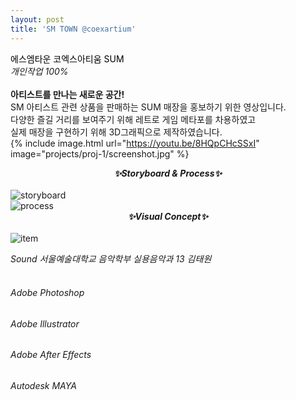 ```yaml
---
layout: post
title: 'SM TOWN @coexartium'
---
```

<span style="color:#000000"> 에스엠타운 코엑스아티움 SUM </span> <br/> _개인작업 100%_ <br/> <br/>
__아티스트를 만나는 새로운 공간!__ <br/>
SM 아티스트 관련 상품을 판매하는 SUM 매장을 홍보하기 위한 영상입니다. <br/>
다양한 즐길 거리를 보여주기 위해 레트로 게임 메타포를 차용하였고 <br/>
실제 매장을 구현하기 위해 3D그래픽으로 제작하였습니다. <br/>
{% include image.html url="https://youtu.be/8HQpCHcSSxI" image="projects/proj-1/screenshot.jpg" %} <br/>
**_<center> ✨Storyboard & Process✨ </center>_** <br/>
![storyboard](https://user-images.githubusercontent.com/59524785/105287080-d517f200-5bfa-11eb-91f8-3649a074227d.jpg) <br/>
![process](https://user-images.githubusercontent.com/59524785/105317021-0dbcc900-5c05-11eb-8ade-00037e4957ca.jpg) <br/>
**_<center> ✨Visual Concept✨ </center>_** <br/>
![item](https://user-images.githubusercontent.com/59524785/105317310-67bd8e80-5c05-11eb-8f5f-c26067d9dea7.gif)



_Sound 서울예술대학교 음악학부 실용음악과 13 김태원_ <br/><br/> 
###### _Adobe Photoshop_ <br/>
###### _Adobe Illustrator_ <br/>
###### _Adobe After Effects_ <br/>
###### _Autodesk MAYA_ <br/><br/>
